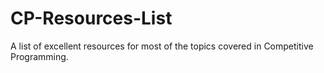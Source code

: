 # CP-Resources-List
A list of excellent resources for most of the topics covered in Competitive Programming.
